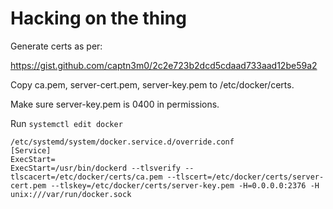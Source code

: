 # Hacking on the thing

Generate certs as per:

https://gist.github.com/captn3m0/2c2e723b2dcd5cdaad733aad12be59a2

Copy ca.pem, server-cert.pem, server-key.pem to /etc/docker/certs.

Make sure server-key.pem is 0400 in permissions.

Run `systemctl edit docker`

````
/etc/systemd/system/docker.service.d/override.conf
[Service]
ExecStart=
ExecStart=/usr/bin/dockerd --tlsverify --tlscacert=/etc/docker/certs/ca.pem --tlscert=/etc/docker/certs/server-cert.pem --tlskey=/etc/docker/certs/server-key.pem -H=0.0.0.0:2376 -H unix:///var/run/docker.sock
````
